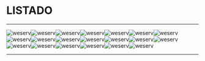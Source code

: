 # LISTADO
-----------
![weserv](https://images.weserv.nl/?url=http://193.144.34.193/iipsrv/iipsrv.fcgi%3Ffif=/mnt/scratch/pyrtif/bc_SANT_201106-A/20110427_028.pyr.tif%26CNT=1.1%26WID=150%26CVT=jpeg)![weserv](https://images.weserv.nl/?url=http://193.144.34.193/iipsrv/iipsrv.fcgi%3Ffif=/mnt/scratch/pyrtif/bc_SANT_202106_C/20210614_045.pyr.tif%26CNT=1.1%26WID=150%26CVT=jpeg)![weserv](https://images.weserv.nl/?url=http://193.144.34.193/iipsrv/iipsrv.fcgi%3Ffif=/mnt/scratch/pyrtif/bc_SANT_201107-K/20110727_012.pyr.tif%26CNT=1.1%26WID=150%26CVT=jpeg)![weserv](https://images.weserv.nl/?url=http://193.144.34.193/iipsrv/iipsrv.fcgi%3Ffif=/mnt/scratch/pyrtif/bc_SANT_201104-F/20110425_103.pyr.tif%26CNT=1.1%26WID=150%26CVT=jpeg)![weserv](https://images.weserv.nl/?url=http://193.144.34.193/iipsrv/iipsrv.fcgi%3Ffif=/mnt/scratch/pyrtif/bc_SANT_201107-G/20110719_061.pyr.tif%26CNT=1.1%26WID=150%26CVT=jpeg)![weserv](https://images.weserv.nl/?url=http://193.144.34.193/iipsrv/iipsrv.fcgi%3Ffif=/mnt/scratch/pyrtif/bc_SANT_201106-C/20110623_124.pyr.tif%26CNT=1.1%26WID=150%26CVT=jpeg)![weserv](https://images.weserv.nl/?url=http://193.144.34.193/iipsrv/iipsrv.fcgi%3Ffif=/mnt/scratch/pyrtif/bc_SANT_201104-A/20110331_070.pyr.tif%26CNT=1.1%26WID=150%26CVT=jpeg)![weserv](https://images.weserv.nl/?url=http://193.144.34.193/iipsrv/iipsrv.fcgi%3Ffif=/mnt/scratch/pyrtif/bc_SANT_201502_AHIM_17_2012/20150225_110.pyr.tif%26CNT=1.1%26WID=150%26CVT=jpeg)![weserv](https://images.weserv.nl/?url=http://193.144.34.193/iipsrv/iipsrv.fcgi%3Ffif=/mnt/scratch/pyrtif/bc_SANT_201802_A/20180216_018.pyr.tif%26CNT=1.1%26WID=150%26CVT=jpeg)![weserv](https://images.weserv.nl/?url=http://193.144.34.193/iipsrv/iipsrv.fcgi%3Ffif=/mnt/scratch/pyrtif/bc_SANT_201502_AHIM_17_2012/20150225_105.pyr.tif%26CNT=1.1%26WID=150%26CVT=jpeg)![weserv](https://images.weserv.nl/?url=http://193.144.34.193/iipsrv/iipsrv.fcgi%3Ffif=/mnt/scratch/pyrtif/bc_SANT_201107-I/20110721_004.pyr.tif%26CNT=1.1%26WID=150%26CVT=jpeg)![weserv](https://images.weserv.nl/?url=http://193.144.34.193/iipsrv/iipsrv.fcgi%3Ffif=/mnt/scratch/pyrtif/bc_SANT_201106-F/20110704_008.pyr.tif%26CNT=1.1%26WID=150%26CVT=jpeg)![weserv](https://images.weserv.nl/?url=http://193.144.34.193/iipsrv/iipsrv.fcgi%3Ffif=/mnt/scratch/pyrtif/bc_SANT_201502_AHIM_16_2011/20150224_052.pyr.tif%26CNT=1.1%26WID=150%26CVT=jpeg)![weserv](https://images.weserv.nl/?url=http://193.144.34.193/iipsrv/iipsrv.fcgi%3Ffif=/mnt/scratch/pyrtif/bc_SANT_201802_A/20180216_041.pyr.tif%26CNT=1.1%26WID=150%26CVT=jpeg)![weserv](https://images.weserv.nl/?url=http://193.144.34.193/iipsrv/iipsrv.fcgi%3Ffif=/mnt/scratch/pyrtif/bc_SANT_201603_AHIM_20_2015_C/20160316_020.pyr.tif%26CNT=1.1%26WID=150%26CVT=jpeg)![weserv](https://images.weserv.nl/?url=http://193.144.34.193/iipsrv/iipsrv.fcgi%3Ffif=/mnt/scratch/pyrtif/bc_SANT_201802_A/20180216_003.pyr.tif%26CNT=1.1%26WID=150%26CVT=jpeg)![weserv](https://images.weserv.nl/?url=http://193.144.34.193/iipsrv/iipsrv.fcgi%3Ffif=/mnt/scratch/pyrtif/bc_SANT_201603_AHIM_20_2015_C/20160316_036.pyr.tif%26CNT=1.1%26WID=150%26CVT=jpeg)![weserv](https://images.weserv.nl/?url=http://193.144.34.193/iipsrv/iipsrv.fcgi%3Ffif=/mnt/scratch/pyrtif/bc_SANT_201502_AHIM_17_2012/20150225_080.pyr.tif%26CNT=1.1%26WID=150%26CVT=jpeg)![weserv](https://images.weserv.nl/?url=http://193.144.34.193/iipsrv/iipsrv.fcgi%3Ffif=/mnt/scratch/pyrtif/bc_SANT_201802_A/20180216_043.pyr.tif%26CNT=1.1%26WID=150%26CVT=jpeg)![weserv](https://images.weserv.nl/?url=http://193.144.34.193/iipsrv/iipsrv.fcgi%3Ffif=/mnt/scratch/pyrtif/bc_SANT_202106_B/20210611_052.pyr.tif%26CNT=1.1%26WID=150%26CVT=jpeg)

-----------
